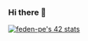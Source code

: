 ### Hi there 👋

[![feden-pe's 42 stats](https://badge42.vercel.app/api/v2/clhdy6b9f001108mnhhwshuiw/stats?cursusId=21&coalitionId=290)](https://github.com/JaeSeoKim/badge42)

<!--
**filipeedensilva/filipeedensilva** is a ✨ _special_ ✨ repository because its `README.md` (this file) appears on your GitHub profile.

Here are some ideas to get you started:

- 🔭 I’m currently working on ...
- 🌱 I’m currently learning ...
- 👯 I’m looking to collaborate on ...
- 🤔 I’m looking for help with ...
- 💬 Ask me about ...
- 📫 How to reach me: ...
- 😄 Pronouns: ...
- ⚡ Fun fact: ...
-->
